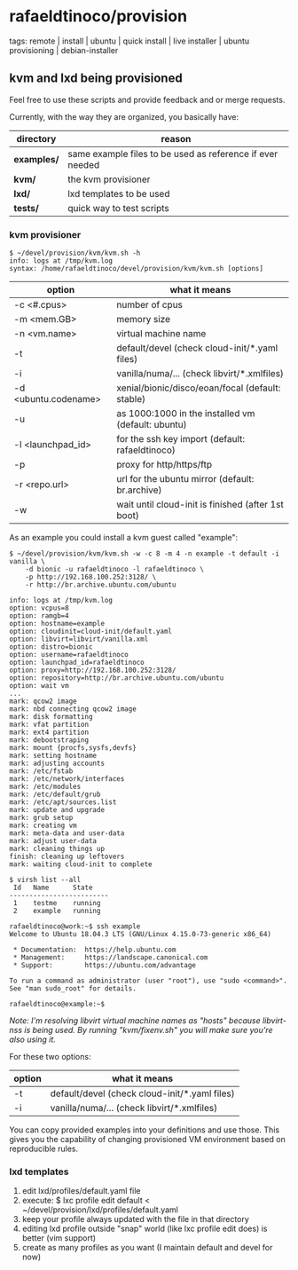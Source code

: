 # rafaeldtinoco/provision

tags: remote | install | ubuntu | quick install | live installer | ubuntu provisioning | debian-installer

## kvm and lxd being provisioned

Feel free to use these scripts and provide feedback and or merge requests.

Currently, with the way they are organized, you basically have:

|directory|reason|
|---|---|
|**examples/** | same example files to be used as reference if ever needed
|**kvm/** | the kvm provisioner
|**lxd/** | lxd templates to be used
|**tests/** | quick way to test scripts

### kvm provisioner

```
$ ~/devel/provision/kvm/kvm.sh -h
info: logs at /tmp/kvm.log
syntax: /home/rafaeldtinoco/devel/provision/kvm/kvm.sh [options]
```

|option|what it means|
|---|---|
|-c <#.cpus>|number of cpus|
|-m <mem.GB>|memory size|
|-n <vm.name>|virtual machine name|
|-t <cloudinit>|default/devel (check cloud-init/*.yaml files)|
|-i <libvirt>|vanilla/numa/... (check libvirt/*.xmlfiles)|
|-d <ubuntu.codename>|xenial/bionic/disco/eoan/focal (default: stable)|
|-u <username>|as 1000:1000 in the installed vm (default: ubuntu)|
|-l <launchpad_id>|for the ssh key import (default: rafaeldtinoco)|
|-p <proxy>|proxy for http/https/ftp|
|-r <repo.url>|url for the ubuntu mirror (default: br.archive)|
|-w|wait until cloud-init is finished (after 1st boot)|

As an example you could install a kvm guest called "example":

```
$ ~/devel/provision/kvm/kvm.sh -w -c 8 -m 4 -n example -t default -i vanilla \
    -d bionic -u rafaeldtinoco -l rafaeldtinoco \
    -p http://192.168.100.252:3128/ \
    -r http://br.archive.ubuntu.com/ubuntu

info: logs at /tmp/kvm.log
option: vcpus=8
option: ramgb=4
option: hostname=example
option: cloudinit=cloud-init/default.yaml
option: libvirt=libvirt/vanilla.xml
option: distro=bionic
option: username=rafaeldtinoco
option: launchpad_id=rafaeldtinoco
option: proxy=http://192.168.100.252:3128/
option: repository=http://br.archive.ubuntu.com/ubuntu
option: wait vm
...
mark: qcow2 image
mark: nbd connecting qcow2 image
mark: disk formatting
mark: vfat partition
mark: ext4 partition
mark: debootstraping
mark: mount {procfs,sysfs,devfs}
mark: setting hostname
mark: adjusting accounts
mark: /etc/fstab
mark: /etc/network/interfaces
mark: /etc/modules
mark: /etc/default/grub
mark: /etc/apt/sources.list
mark: update and upgrade
mark: grub setup
mark: creating vm
mark: meta-data and user-data
mark: adjust user-data
mark: cleaning things up
finish: cleaning up leftovers
mark: waiting cloud-init to complete

$ virsh list --all
 Id   Name      State
-------------------------
 1    testme    running
 2    example   running

rafaeldtinoco@work:~$ ssh example
Welcome to Ubuntu 18.04.3 LTS (GNU/Linux 4.15.0-73-generic x86_64)

 * Documentation:  https://help.ubuntu.com
 * Management:     https://landscape.canonical.com
 * Support:        https://ubuntu.com/advantage

To run a command as administrator (user "root"), use "sudo <command>".
See "man sudo_root" for details.

rafaeldtinoco@example:~$ 
```

*Note: I'm resolving libvirt virtual machine names as "hosts" because libvirt-nss is being used. By running "kvm/fixenv.sh" you will make sure you're also using it.*

For these two options:

|option|what it means|
|---|---|
|-t <cloudinit>|default/devel (check cloud-init/*.yaml files)|
|-i <libvirt>|vanilla/numa/... (check libvirt/*.xmlfiles)|

You can copy provided examples into your definitions and use those. This gives you the capability of changing provisioned VM environment based on reproducible rules.


### lxd templates

1. edit lxd/profiles/default.yaml file
2. execute: $ lxc profile edit default < ~/devel/provision/lxd/profiles/default.yaml 
3. keep your profile always updated with the file in that directory
4. editing lxd profile outside "snap" world (like lxc profile edit does) is better (vim support)
5. create as many profiles as you want (I maintain default and devel for now)
